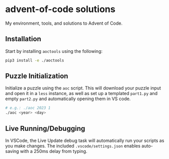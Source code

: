 # advent-of-code solutions

My environment, tools, and solutions to Advent of Code.

## Installation

Start by installing `aoctools` using the following:

```bash
pip3 install -e ./aoctools
```

## Puzzle Initialization

Initialize a puzzle using the `aoc` script. This will download your puzzle input and open it in a `less` instance, as well as set up a templated `part1.py` and empty `part2.py` and automatically opening them in VS code.

```bash
# e.g.: ./aoc 2023 1
./aoc <year> <day>
```

## Live Running/Debugging

In VSCode, the Live Update debug task will automatically run your scripts as you make changes. The included `.vscode/settings.json` enables auto-saving with a 250ms delay from typing.
